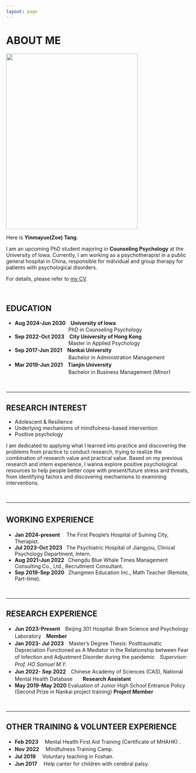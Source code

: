 ```yaml
---
layout: page
---
```


# **ABOUT ME**



<img src="https://yinmayuetang.github.io/images/yinmatang.jpg" class="floatpic" width="360" height="480">


Here is **Yinmayue(Zoe) Tang**.

I am an upcoming PhD student majoring in **Counseling Psychology** at the University of Iowa. Currently, I am working as a psychotherapist in a public general hospital in China, responsible for individual and group therapy for patients with psychological disorders.

For details, please refer to [my CV](https://yinmayuetang.github.io/file/CV-TANGYinmayue.pdf). 

<br>

## **EDUCATION**

- **Aug 2024-Jun 2030**　**University of Iowa** 
<br>&ensp;&ensp;&ensp;&ensp;&ensp;&ensp;&ensp;&ensp;&ensp;&ensp;&ensp;&ensp;&ensp;&ensp;&ensp;&ensp;&ensp;&ensp;&ensp;&ensp;&ensp;PhD in Counseling Psychology
- **Sep 2022-Oct 2023**　**City University of Hong Kong** 
<br>&ensp;&ensp;&ensp;&ensp;&ensp;&ensp;&ensp;&ensp;&ensp;&ensp;&ensp;&ensp;&ensp;&ensp;&ensp;&ensp;&ensp;&ensp;&ensp;&ensp;&ensp;Master in Applied Psychology
- **Sep 2017-Jun 2021**　**Nankai University**
<br> &ensp;&ensp;&ensp;&ensp;&ensp;&ensp;&ensp;&ensp;&ensp;&ensp;&ensp;&ensp;&ensp;&ensp;&ensp;&ensp;&ensp;&ensp;&ensp;　Bachelor in Administration Management　
- **Mar 2019-Jun 2021**　**Tianjin University**
<br> &ensp;&ensp;&ensp;&ensp;&ensp;&ensp;&ensp;&ensp;&ensp;&ensp;&ensp;&ensp;&ensp;&ensp;&ensp;&ensp;&ensp;&ensp;&ensp;　Bachelor in Business Management (Minor)　　



<br>

---

## **RESEARCH INTEREST**

- Adolescent & Resilience
- Underlying mechanisms of mindfulness-based intervention
- Positive psychology  

I am dedicated to applying what I learned into practice and discovering the problems from practice to conduct research, trying to realize the combination of research value and practical value. Based on my previous research and intern experience, I wanna explore positive psychological resources to help people better cope with present/future stress and threats, from identifying factors and discovering mechanisms to examining interventions.


<br>

---

## **WORKING EXPERIENCE**　

- **Jan 2024-present** 　The First People’s Hospital of Suining City, Therapist.
- **Jul 2023-Oct 2023**  &ensp;The Psychiatric Hospital of Jiangyou, Clinical Psychology Department, Intern.
- **Aug 2021-Jun 2022**  &ensp;Chengdu Blue Whale Times Management Consulting Co., Ltd., Recruitment Consultant.
- **Sep 2019-Sep 2020**  &ensp;Zhangmen Education Inc., Math Teacher (Remote, Part-time).



<br>

---

## **RESEARCH EXPERIENCE**
- **Jun 2023-Present**　Beijing 301 Hospital: Brain Science and Psychology Laboratory　**Member**
- **Jan 2023- Jul 2023**　Master’s Degree Thesis: Posttraumatic Depreciation Functioned as A Mediator in the Relationship between Fear of Infection and Adjustment Disorder during the pandemic　*Supervisor: Prof. HO Samuel M.Y.*　　　　　  
- **Jun 2022- Sep 2022**　Chinese Academy of Sciences (CAS), National Mental Health Database　　**Research Assistant**
- **May 2019-May 2020**  Evaluation of Junior High School Entrance Policy (Second Prize in Nankai project training)  **Project Member**

<br>

---

## **OTHER TRAINING & VOLUNTEER EXPERIENCE**
- **Feb 2023** 　Mental Health First Aid Training (Certificate of MHAHK) .
- **Nov 2022** 　Mindfulness Training Camp.
- **Jul 2019** 　Voluntary teaching in Foshan.
- **Jun 2017**　 Help canter for children with cerebral palsy.


